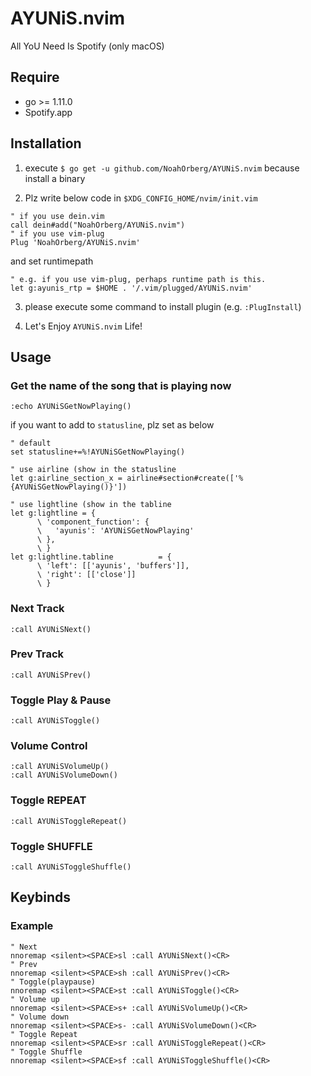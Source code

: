 # AYUNiS.nvim
All YoU Need Is Spotify (only macOS)

## Require
- go >= 1.11.0
- Spotify.app

## Installation
1. execute `$ go get -u github.com/NoahOrberg/AYUNiS.nvim` because install a binary

2. Plz write below code in `$XDG_CONFIG_HOME/nvim/init.vim`
``` vim
" if you use dein.vim
call dein#add("NoahOrberg/AYUNiS.nvim")
" if you use vim-plug
Plug 'NoahOrberg/AYUNiS.nvim'
```
and set runtimepath
``` vim
" e.g. if you use vim-plug, perhaps runtime path is this.
let g:ayunis_rtp = $HOME . '/.vim/plugged/AYUNiS.nvim'
```

3. please execute some command to install plugin (e.g. `:PlugInstall`)

4. Let's Enjoy `AYUNiS.nvim` Life!

## Usage
### Get the name of the song that is playing now
``` vim
:echo AYUNiSGetNowPlaying()
```
if you want to add to `statusline`, plz set as below
``` vim
" default
set statusline+=%!AYUNiSGetNowPlaying()

" use airline (show in the statusline
let g:airline_section_x = airline#section#create(['%{AYUNiSGetNowPlaying()}'])

" use lightline (show in the tabline
let g:lightline = {
      \ 'component_function': {
      \   'ayunis': 'AYUNiSGetNowPlaying'
      \ },
      \ }
let g:lightline.tabline          = {
      \ 'left': [['ayunis', 'buffers']],
      \ 'right': [['close']]
      \ }
```

### Next Track
``` vim
:call AYUNiSNext()
```

### Prev Track
``` vim
:call AYUNiSPrev()
```

### Toggle Play & Pause
``` vim
:call AYUNiSToggle()
```

### Volume Control
``` vim
:call AYUNiSVolumeUp()
:call AYUNiSVolumeDown()
```

### Toggle REPEAT
``` vim
:call AYUNiSToggleRepeat()
```

### Toggle SHUFFLE
``` vim
:call AYUNiSToggleShuffle()
```

## Keybinds
###  Example
``` vim
" Next
nnoremap <silent><SPACE>sl :call AYUNiSNext()<CR>
" Prev
nnoremap <silent><SPACE>sh :call AYUNiSPrev()<CR>
" Toggle(playpause)
nnoremap <silent><SPACE>st :call AYUNiSToggle()<CR>
" Volume up
nnoremap <silent><SPACE>s+ :call AYUNiSVolumeUp()<CR>
" Volume down
nnoremap <silent><SPACE>s- :call AYUNiSVolumeDown()<CR>
" Toggle Repeat
nnoremap <silent><SPACE>sr :call AYUNiSToggleRepeat()<CR>
" Toggle Shuffle
nnoremap <silent><SPACE>sf :call AYUNiSToggleShuffle()<CR>
```
